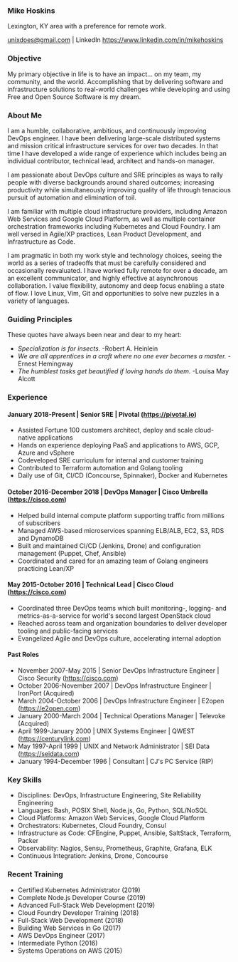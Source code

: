 ### Mike Hoskins

Lexington, KY area with a preference for remote work.

unixdoes@gmail.com | LinkedIn https://www.linkedin.com/in/mikehoskins

### Objective

My primary objective in life is to have an impact... on my team, my community, and the world. Accomplishing that by delivering software and infrastructure solutions to real-world challenges while developing and using Free and Open Source Software is my dream.

### About Me

I am a humble, collaborative, ambitious, and continuously improving DevOps engineer. I have been delivering large-scale distributed systems and mission critical infrastructure services for over two decades. In that time I have developed a wide range of experience which includes being an individual contributor, technical lead, architect and hands-on manager.

I am passionate about DevOps culture and SRE principles as ways to rally people with diverse backgrounds around shared outcomes; increasing productivity while simultaneously improving quality of life through tenacious pursuit of automation and elimination of toil.

I am familiar with multiple cloud infrastructure providers, including Amazon Web Services and Google Cloud Platform, as well as multiple container orchestration frameworks including Kubernetes and Cloud Foundry. I am well versed in Agile/XP practices, Lean Product Development, and Infrastructure as Code.

I am pragmatic in both my work style and technology choices, seeing the world as a series of tradeoffs that must be carefully considered and occasionally reevaluated. I have worked fully remote for over a decade, am an excellent communicator, and highly effective at asynchronous collaboration. I value flexibility, autonomy and deep focus enabling a state of flow. I love Linux, Vim, Git and opportunities to solve new puzzles in a variety of languages.

### Guiding Principles

These quotes have always been near and dear to my heart:

- _Specialization is for insects._ -Robert A. Heinlein
- _We are all apprentices in a craft where no one ever becomes a master._ -Ernest Hemingway
- _The humblest tasks get beautified if loving hands do them._ -Louisa May Alcott

### Experience

#### January 2018-Present | Senior SRE | Pivotal (https://pivotal.io)

- Assisted Fortune 100 customers architect, deploy and scale cloud-native applications
- Hands on experience deploying PaaS and applications to AWS, GCP, Azure and vSphere
- Codeveloped SRE curriculum for internal and customer training
- Contributed to Terraform automation and Golang tooling
- Daily use of Git, CI/CD (Concourse, Spinnaker), Docker and Kubernetes

#### October 2016-December 2018 | DevOps Manager | Cisco Umbrella (https://cisco.com)

- Helped build internal compute platform supporting traffic from millions of subscribers
- Managed AWS-based microservices spanning ELB/ALB, EC2, S3, RDS and DynamoDB
- Built and maintained CI/CD (Jenkins, Drone) and configuration management (Puppet, Chef, Ansible)
- Coordinated and cared for an amazing team of Golang engineers practicing Lean/XP

#### May 2015-October 2016 | Technical Lead | Cisco Cloud (https://cisco.com)

- Coordinated three DevOps teams which built monitoring-, logging- and metrics-as-a-service for world's second largest OpenStack cloud
- Reached across team and organization boundaries to deliver developer tooling and public-facing services
- Evangelized Agile and DevOps culture, accelerating internal adoption

#### Past Roles

- November 2007-May 2015 | Senior DevOps Infrastructure Engineer | Cisco Security (https://cisco.com)
- October 2006-November 2007 | DevOps Infrastructure Engineer | IronPort (Acquired)
- March 2004-October 2006 | DevOps Infrastructure Engineer | E2open (https://e2open.com)
- January 2000-March 2004 | Technical Operations Manager | Televoke (Acquired)
- April 1999-January 2000 | UNIX Systems Engineer | QWEST (https://centurylink.com)
- May 1997-April 1999 | UNIX and Network Administrator | SEI Data (https://seidata.com)
- January 1994-December 1996 | Consultant | CJ's PC Service (RIP)

### Key Skills

- Disciplines: DevOps, Infrastructure Engineering, Site Reliability Engineering
- Languages: Bash, POSIX Shell, Node.js, Go, Python, SQL/NoSQL
- Cloud Platforms: Amazon Web Services, Google Cloud Platform
- Orchestrators: Kubernetes, Cloud Foundry, Consul
- Infrastructure as Code: CFEngine, Puppet, Ansible, SaltStack, Terraform, Packer
- Observability: Nagios, Sensu, Prometheus, Graphite, Grafana, ELK
- Continuous Integration: Jenkins, Drone, Concourse

### Recent Training

- Certified Kubernetes Administrator (2019)
- Complete Node.js Developer Course (2019)
- Advanced Full-Stack Web Development (2019)
- Cloud Foundry Developer Training (2018)
- Full-Stack Web Development (2018)
- Building Web Services in Go (2017)
- AWS DevOps Engineer (2017)
- Intermediate Python (2016)
- Systems Operations on AWS (2015)
